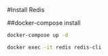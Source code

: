 #Install Redis

##docker-compose install

```bash
docker-compose up -d
```

```bash
docker exec -it redis redis-cli
```